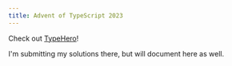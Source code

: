 ```yaml
---
title: Advent of TypeScript 2023
---
```


Check out [TypeHero](https://typehero.dev/)!

I'm submitting my solutions there, but will document here as well.
